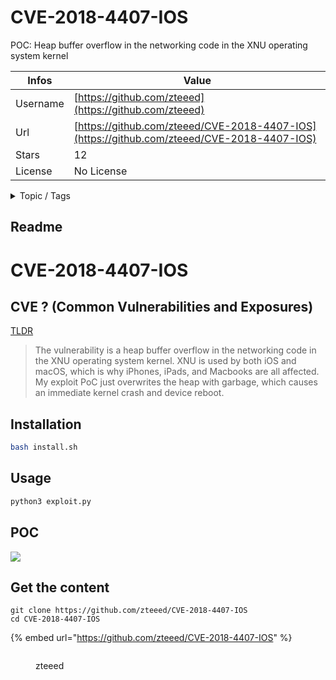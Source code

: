 # CVE-2018-4407-IOS

POC: Heap buffer overflow in the networking code in the XNU operating system kernel

| Infos    | Value                                                              |
| -------- | -------------------------------------------------------------------|
| Username | [https://github.com/zteeed](https://github.com/zteeed) |
| Url      | [https://github.com/zteeed/CVE-2018-4407-IOS](https://github.com/zteeed/CVE-2018-4407-IOS)                                               |
| Stars    | 12                                                          |
| License  | No License                                                        |

<details>

<summary>Topic / Tags</summary>

* cve-2018-4407* exploit* python-nmap* python-scapy

</details>

## Readme

# CVE-2018-4407-IOS

## CVE ? (Common Vulnerabilities and Exposures)

[TLDR](https://movaxbx.ru/2018/10/31/kernel-rce-caused-by-buffer-overflow-in-apples-icmp-packet-handling-code-cve-2018-4407/)

> The vulnerability is a heap buffer overflow in the networking code in the XNU operating
 system kernel. XNU is used by both iOS and macOS, which is why iPhones,
 iPads, and Macbooks are all affected. My exploit PoC just 
overwrites the heap with garbage, which causes an immediate kernel crash
 and device reboot.

## Installation
```bash
bash install.sh
```

## Usage

```bash
python3 exploit.py
```

## POC
![](https://github.com/zteeed/CVE-2018-4407-IOS/blob/master/poc.gif)



## Get the content

```
git clone https://github.com/zteeed/CVE-2018-4407-IOS
cd CVE-2018-4407-IOS
```

{% embed url="https://github.com/zteeed/CVE-2018-4407-IOS" %}

<figure><img src="https://avatars.githubusercontent.com/u/34286541?v=4" alt=""><figcaption><p>zteeed</p></figcaption></figure>
